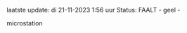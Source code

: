 laatste update: 
di 21-11-2023  1:56   uur 
Status: FAALT - geel - 
<div class="service Y">microstation</div>